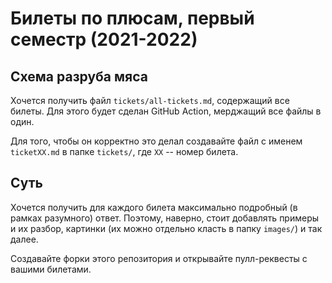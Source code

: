 # Билеты по плюсам, первый семестр (2021-2022)

## Схема разруба мяса

Хочется получить файл `tickets/all-tickets.md`, содержащий все билеты. Для этого будет сделан GitHub Action, мерджащий
все файлы в один.

Для того, чтобы он корректно это делал создавайте файл с именем `ticketXX.md` в папке `tickets/`, где `XX` -- номер
билета.

## Суть

Хочется получить для каждого билета максимально подробный (в рамках разумного) ответ. Поэтому, наверно, стоит добавлять
примеры и их разбор, картинки (их можно отдельно класть в папку `images/`) и так далее.

Создавайте форки этого репозитория и открывайте пулл-реквесты с вашими билетами.
